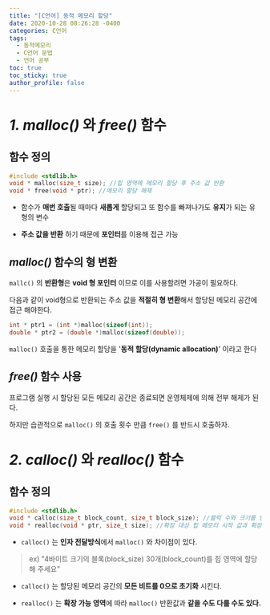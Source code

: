 ```yaml
---
title: "[C언어] 동적 메모리 할당"
date: 2020-10-28 08:26:28 -0400
categories: C언어
tags:
  - 동적메모리
  - C언어 문법
  - 언어 공부
toc: true
toc_sticky: true
author_profile: false
---
```

# *1. malloc()* 와 *free()* 함수


## 함수 정의

```c
#include <stdlib.h>
void * malloc(size_t size); //힙 영역에 메모리 할당 후 주소 값 반환
void * free(void * ptr); //메모리 할당 해제 
```

* 함수가 **매번 호출**될 때마다 **새롭게** 할당되고 또 함수를 빠져나가도 **유지**가 되는 유형의 변수

* **주소 값을 반환** 하기 때문에 **포인터**를 이용해 접근 가능 
  
  
  
## *malloc()* 함수의 형 변환

`mallc()` 의 **반환형**은 **void 형 포인터** 이므로  이를 사용할려면 가공이 필요하다.

다음과 같이 void형으로 반환되는 주소 값을 **적절히 형 변환**해서 할당된 메모리 공간에 접근 해야한다.

```c
int * ptr1 = (int *)malloc(sizeof(int));
double * ptr2 = (double *)malloc(sizeof(double));
```

`malloc()`  호출을 통한 메모리 할당을 '**동적 할당(dynamic allocation)**' 이라고 한다

  

  

## *free()* 함수 사용

프로그램 실행 시 할당된 모든 메모리 공간은 종료되면 운영체제에 의해 전부 해제가 된다.

하지만 습관적으로 `malloc()` 의 호출 횟수 만큼 `free()` 를 반드시 호출하자.

  

  

  

# *2. calloc()* 와 *realloc()* 함수


## 함수 정의

```c
#include <stdlib.h>
void * calloc(size_t block_count, size_t block_size); //블럭 수와 크기를 인자로 받아 메모리 할당
void * realloc(void * ptr, size_t size); //확장 대상 힙 메모리 시작 값과 확장 메모리의 전체 크기 전달받음
```

- `calloc()` 는 **인자 전달방식**에서 `malloc()` 와 차이점이 있다.
> ex) "4바이트 크기의 블록(block_size) 30개(block_count)를 힙 영역에 할당해 주세요"

- `calloc()` 는 할당된 메모리 공간의 **모든 비트를 0으로 초기화** 시킨다.

- `realloc()` 는 **확장 가능 영역**에 따라 `malloc()` 반환값과 **같을 수도 다를 수도 있다.**

  
